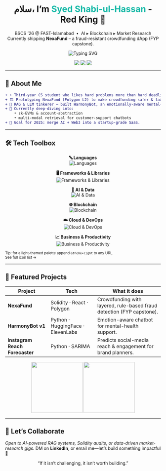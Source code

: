 <!-- ──────────────────────  HERO  ────────────────────── -->
<h1 align="center">
  سلام، I’m <span style="color:#14B8A6;">Syed Shabi-ul-Hassan</span> - Red King 👑
</h1>

<p align="center">
  BSCS ’26 @ FAST-Islamabad &nbsp;•&nbsp; AI ▸ Blockchain ▸ Market Research  
  <br/>
  Currently shipping <strong>NexaFund</strong> – a fraud-resistant crowdfunding dApp (FYP capstone).
</p>

<p align="center">
  <img src="https://readme-typing-svg.demolab.com?font=Fira+Code&pause=900&width=435&height=45&lines=Coding+Solidity+smart+contracts;Building+RAG+pipelines+with+LangChain;Mining+insights+from+market+data;Shipping+full-stack+dApps;Always+learning+new+tech" alt="Typing SVG">
</p>

<!-- ──────────────────────  CONTACT  ────────────────────── -->
<p align="center">
  <a href="mailto:shabiulhassan2003@gmail.com"><img src="https://img.shields.io/badge/Email-D14836?style=for-the-badge&logo=gmail&logoColor=white"></a>
  <a href="https://www.linkedin.com/in/shabi-ul-hassan1"><img src="https://img.shields.io/badge/LinkedIn-0A66C2?style=for-the-badge&logo=linkedin&logoColor=white"></a>
  <a href="https://komarev.com/ghpvc/?username=shabihassan1&style=for-the-badge"><img src="https://komarev.com/ghpvc/?username=shabihassan1&style=for-the-badge"></a>
</p>

---

## 🧭 About Me
```diff
+ ⚡ Third-year CS student who likes hard problems more than hard deadlines.
+ 🏗️ Prototyping NexaFund (Polygon L2) to make crowdfunding safer & fairer.
+ 🤖 RAG & LLM tinkerer – built HarmonyBot, an emotionally-aware mental-health companion.
+ 🌱 Currently deep-diving into:
    • zk-EVMs & account-abstraction
    • multi-modal retrieval for customer-support chatbots
+ 🎯 Goal for 2025: merge AI + Web3 into a startup-grade SaaS.
````

---
## 🛠️ Tech Toolbox

<p align="center">
  <strong>🔤 Languages</strong><br>
  <img src="https://skillicons.dev/icons?i=python,cpp,js,ts,solidity,bash,rust,go&perline=8" alt="Languages" />
</p>

<p align="center">
  <strong>🖥 Frameworks & Libraries</strong><br>
  <img src="https://skillicons.dev/icons?i=react,nextjs,nestjs,nodejs,express,fastapi,django,tailwind,vite,redux,langchain&perline=11" alt="Frameworks & Libraries" />
</p>

<p align="center">
  <strong>🤖 AI & Data</strong><br>
  <img src="https://skillicons.dev/icons?i=pytorch,tensorflow,scikitlearn,transformers,pandas,numpy,matplotlib,seaborn&perline=8" alt="AI & Data" />
</p>

<p align="center">
  <strong>🌐 Blockchain</strong><br>
  <img src="https://skillicons.dev/icons?i=ethereum,polygon,hardhat,truffle,ethers,web3js,metamask,openzeppelin,chainlink&perline=8" alt="Blockchain" />
</p>

<p align="center">
  <strong>☁️ Cloud & DevOps</strong><br>
  <img src="https://skillicons.dev/icons?i=aws,docker,kubernetes,githubactions,vercel,mongodb,postgres,mysql,redis,dynamodb&perline=10" alt="Cloud & DevOps" />
</p>

<p align="center">
  <strong>📈 Business & Productivity</strong><br>
  <img src="https://skillicons.dev/icons?i=excel,powerbi,tableau,figma,notion,trello,jira,slack&perline=8" alt="Business & Productivity" />
</p>

<sub>
  Tip: for a light-themed palette append <code>&theme=light</code> to any URL.<br>
  See full icon list → <https://github.com/tandpfun/skill-icons#icons-list>
</sub>

---

## 🚀 Featured Projects

| Project                        | Tech                              | What it does                                                          |
| ------------------------------ | --------------------------------- | --------------------------------------------------------------------- |
| **NexaFund**                   | Solidity · React · Polygon        | Crowdfunding with layered, rule-based fraud detection (FYP capstone). |
| **HarmonyBot v1**              | Python · HuggingFace · ElevenLabs | Emotion-aware chatbot for mental-health support.                      |
| **Instagram Reach Forecaster** | Python · SARIMA                   | Predicts social-media reach & engagement for brand planners.          |

<p align="center">
  <a href="https://github-readme-stats.vercel.app/api?username=shabihassan1&show_icons=true&theme=transparent&hide_title=true&count_private=true"><img height="165" src="https://github-readme-stats.vercel.app/api?username=shabihassan1&show_icons=true&theme=dark&hide_title=true&count_private=true"/></a>
  <a href="https://streak-stats.demolab.com?user=shabihassan1&theme=dark&hide_border=true"><img height="165" src="https://streak-stats.demolab.com?user=shabihassan1&theme=dark&hide_border=true"/></a>
</p>

---

## 🤝 Let’s Collaborate

*Open to AI-powered RAG systems, Solidity audits, or data-driven market-research gigs.*
DM on **LinkedIn**, or email me—let’s build something impactful 🚀

<p align="center">“If it isn’t challenging, it isn’t worth building.”</p>
